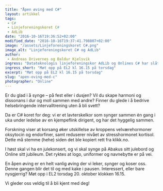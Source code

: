 ```yaml
---
title: "Åpen øving med C#"
layout: artikkel
tags: 
 - C#
 - Linjeforeningskoret C#
 - AdLib
date: "2016-10-16T19:36:52+02:00"
modified_date: "2016-10-16T19:37:41.798807+02:00"
image: "/assets/Linjeforeningskoret C#.png"
image_alt: "Linjeforeningskoret C# og AdLib"
author:
 - Andreas Drivernes og Baldur Kjelsvik
ingress: "Datateknologis linjeforeningskor AdLib og Onlines C# har slått seg sammen og trenger nye sangere for å heve nivået, kosen og gleden! Bli med på åpen øving og finn ut at du digger det!"
ingress_short: "Møt opp på EL2 kl 16.15 på torsdag"
excerpt: "Møt opp på EL2 kl 16.15 på torsdag"
slug: "apen-oving-med-c"
photographer: "Online"
---
```

Er du glad i å synge – på fest eller i dusjen? Vil du skape harmoni og dissonans i dur og moll sammen med andre? Finner du glede i å bedrive helsebringende intervalltrening uten å bli svett?

Da er C# koret for deg: vi er et lavterskelkor som synger sammen én gang i uka under ledelse av en kjempeflink dirigent, og har det hyggelig sammen. 

Forskning viser at korsang øker utskillelse av kroppens velværehormoner oksytocin og endorfiner, samt reduserer nivået av stresshormonet kortisol. Dette må stemme (hehe) siden det ble kopiert rett fra klikk.no.

I høst skal vi ha en julekonsert, og vi skal synge på Abakus sitt julebord og Online sitt jubileum. Det ryktes at logo, uniformer og navnebytte er på vei. 

En åpen øving er en helt vanlig øving der vi leker, synger og koser oss. Denne gangen blir det til og med kake i pausen. Interessert, eller bare nysgjerrig? Møt opp i EL2 torsdag 20. oktober klokken 16.15. 

Vi gleder oss veldig til å bli kjent med deg!